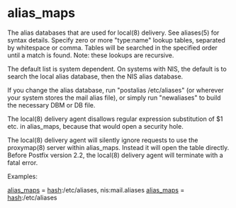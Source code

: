 # alias_maps 


The alias databases that are used for local(8) delivery. See
aliases(5) for syntax details.
Specify zero or more "type:name" lookup tables, separated by
whitespace or comma. Tables will be searched in the specified order
until a match is found.
Note: these lookups are recursive.



The default list is system dependent.  On systems with NIS, the
default is to search the local alias database, then the NIS alias
database.



If you change the alias database, run "postalias /etc/aliases"
(or wherever your system stores the mail alias file), or simply
run "newaliases" to build the necessary DBM or DB file.



The local(8) delivery agent disallows regular expression substitution
of $1 etc. in alias_maps, because that would open a security hole.



The local(8) delivery agent will silently ignore requests to use
the proxymap(8) server within alias_maps. Instead it will open the
table directly. Before Postfix version 2.2, the local(8) delivery
agent will terminate with a fatal error.



Examples:



<a href="postconf.5.html#alias_maps">alias_maps</a> = <a href="DATABASE_README.html#types">hash</a>:/etc/aliases, nis:mail.aliases
<a href="postconf.5.html#alias_maps">alias_maps</a> = <a href="DATABASE_README.html#types">hash</a>:/etc/aliases



